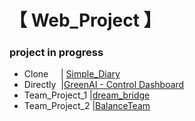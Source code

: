 <h1> 【 Web_Project 】 </h1>

<h3> project in progress </h3>
 
* Clone &nbsp;&nbsp;&nbsp; | <a href="https://github.com/EunByu1/Web_Project/tree/main/Simple_Diary/src">Simple_Diary </a>
* Directly&nbsp; |<a href="https://github.com/EunByu1/Web_Project/tree/main/GreenAI">GreenAI - Control Dashboard </a>
* Team_Project_1 |<a href="https://github.com/EunByu1/dream_bridge">dream_bridge </a>
* Team_Project_2 |<a href="https://github.com/EunByu1/BalanceTeam">BalanceTeam </a>

